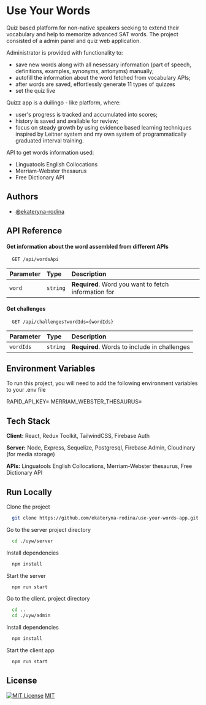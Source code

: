 
# Use Your Words

Quiz based platform for non-native speakers seeking to extend their vocabulary and help to memorize advanced SAT words.
The project consisted of a admin panel and quiz web application. 

Administrator is provided with functionality to: 
- save new words along with all nesessary information (part of speech, definitions, examples, synonyms, antonyms) manually;
- autofill the information about the word fetched from vocabulary APIs;
- after words are saved, effortlessly generate 11 types of quizzes 
- set the quiz live

Quizz app is a duilingo - like platform, where:
- user's progress is tracked and accumulated into scores;
- history is saved and available for review;
- focus on steady growth by using evidence based learning techniques inspired by Leitner system and my own system of programmatically graduated interval training.

API to get words information used: 
- Linguatools English Collocations
- Merriam-Webster thesaurus
- Free Dictionary API

## Authors

- [@ekateryna-rodina](https://github.com/ekateryna-rodina)


## API Reference

#### Get information about the word assembled from different APIs 

```http
  GET /api/wordsApi
```

| Parameter | Type     | Description                |
| :-------- | :------- | :------------------------- |
| `word` | `string` | **Required**. Word you want to fetch information for |

#### Get challenges

```http
  GET /api/challenges?wordIds={wordIds}
```

| Parameter | Type     | Description                       |
| :-------- | :------- | :-------------------------------- |
| `wordIds`      | `string` | **Required**. Words to include in challenges  |


## Environment Variables

To run this project, you will need to add the following environment variables to your .env file

RAPID_API_KEY=
MERRIAM_WEBSTER_THESAURUS=



## Tech Stack

**Client:** React, Redux Toolkit, TailwindCSS, Firebase Auth

**Server:** Node, Express, Sequelize, Postgresql, Firebase Admin, Cloudinary (for media storage)

**APIs:** Linguatools English Collocations, Merriam-Webster thesaurus,
Free Dictionary API

## Run Locally

Clone the project

```bash
  git clone https://github.com/ekateryna-rodina/use-your-words-app.git uyw
```

Go to the server project directory

```bash
  cd ./uyw/server
```

Install dependencies

```bash
  npm install
```

Start the server

```bash
  npm run start
```

Go to the client. project directory

```bash
  cd ..
  cd ./uyw/admin
```

Install dependencies

```bash
  npm install
```

Start the client app

```bash
  npm run start
```



## License

[![MIT License](https://img.shields.io/badge/License-MIT-green.svg)](https://choosealicense.com/licenses/mit/)
[MIT](https://choosealicense.com/licenses/mit/)

